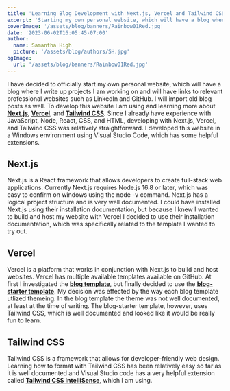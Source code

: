 ```yaml
---
title: 'Learning Blog Development with Next.js, Vercel and Tailwind CSS'
excerpt: 'Starting my own personal website, which will have a blog where I write up projects I am working on and will have links to relevant professional websites such as LinkedIn and GitHub.'
coverImage: '/assets/blog/banners/Rainbow01Red.jpg'
date: '2023-06-02T16:05:45-07:00'
author:
  name: Samantha High
  picture: '/assets/blog/authors/SH.jpg'
ogImage:
  url: '/assets/blog/banners/Rainbow01Red.jpg'
---
```


I have decided to officially start my own personal website, which will have a blog where I write up projects I am working on and will have links to relevant professional websites such as LinkedIn and GitHub. I will import old blog posts as well. To develop this website I am using and learning more about [**Next.js**](https://nextjs.org/), [**Vercel**](https://vercel.com/), and [**Tailwind CSS**](https://tailwindcss.com/). Since I already have experience with JavaScript, Node, React, CSS, and HTML, developing with Next.js, Vercel, and Tailwind CSS was relatively straightforward. I developed this website in a Windows environment using Visual Studio Code, which has some helpful extensions. 

## Next.js

Next.js is a React framework that allows developers to create full-stack web applications. Currently Next.js requires Node.js 16.8 or later, which was easy to confirm on windows using the node -v command. Next.js has a logical project structure and is very well documented. I could have installed Next.js using their installation documentation, but because I knew I wanted to build and host my website with Vercel I decided to use their installation documentation, which was specifically related to the template I wanted to try out. 

## Vercel

Vercel is a platform that works in conjunction with Next.js to build and host websites. Vercel has multiple available templates available on GitHub. At first I investigated the [**blog template**](https://github.com/vercel/next.js/tree/canary/examples/blog), but finally decided to use the [**blog-starter template**](https://github.com/vercel/next.js/tree/canary/examples/blog-starter). My decision was effected by the way each blog template utlized themeing. In the blog template the theme was not well documented, at least at the time of writing. The blog-starter template, however, uses Tailwind CSS, which is well documented and looked like it would be really fun to learn.  

## Tailwind CSS

Tailwind CSS is a framework that allows for developer-friendly web design. Learning how to format with Tailwind CSS has been relatively easy so far as it is well documented and Visual Studio code has a very helpful extension called [**Tailwind CSS IntelliSense**](https://marketplace.visualstudio.com/items?itemName=bradlc.vscode-tailwindcss), which I am using.


